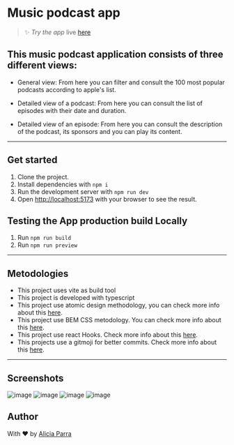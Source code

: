 # Music podcast app

> :sparkles: *Try the app* live [here](https://react-music-podcast-app-1.onrender.com/)

## This music podcast application consists of three different views:

- General view: From here you can filter and consult the 100 most popular podcasts according to apple's list.

- Detailed view of a podcast: From here you can consult the list of episodes with their date and duration.

- Detailed view of an episode: From here you can consult the description of the podcast, its sponsors and you can play its content.

---

## Get started

1. Clone the project.
2. Install dependencies with `npm i`
3. Run the development server with `npm run dev`
4. Open [http://localhost:5173](http://localhost:5173) with your browser to see the result.

## Testing the App production build Locally

1. Run `npm run build`
2. Run `npm run preview`

---

## Metodologies

- This project uses vite as build tool
- This project is developed with typescript
- This project use atomic design methodology, you can check more info about this [here](https://bradfrost.com/blog/post/atomic-web-design/).
- This project use BEM CSS metodology. You can check more info about this [here](https://getbem.com/introduction/).
- This project use react Hooks. Check more info about this [here](https://reactjs.org/docs/hooks-intro.html).
- This projects use a gitmoji for better commits. Check more info about this [here](https://gitmoji.dev/).

---

## Screenshots

![image](https://user-images.githubusercontent.com/61117650/222373996-5b08df17-b48d-4d89-adf3-baf6f7921e35.png)
![image](https://user-images.githubusercontent.com/61117650/222374024-38495c81-1901-4002-8126-c3fe5a40313a.png)
![image](https://user-images.githubusercontent.com/61117650/222374044-539bcab6-5eac-4d1c-a741-3ced22486bcf.png)
![image](https://user-images.githubusercontent.com/61117650/222374067-1db15641-d34e-4561-a7c7-aa5536ba0b97.png)


## Author

With ❤️ by [Alicia Parra](https://github.com/aliparra)
